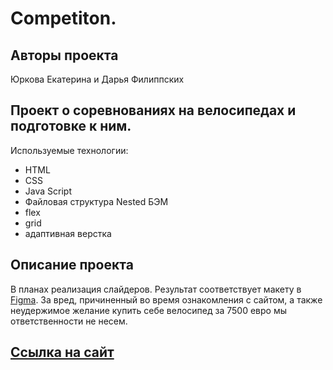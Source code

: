 # Competiton.

## Авторы проекта
Юркова Екатерина и Дарья Филиппских

## Проект о соревнованиях на велосипедах и подготовке к ним. 
Используемые технологии:
* HTML
* CSS
* Java Script
* Файловая структура Nested БЭМ
* flex
* grid
* адаптивная верстка

## Описание проекта
В планах реализация слайдеров. Результат соответствует макету в [Figma](https://www.figma.com/file/G3UWFlQmNtNs67751YiDH2/Month-of-Landings_external-link?node-id=0%3A1). 
За вред, причиненный во время ознакомления с сайтом, а также неудержимое желание купить себе велосипед за 7500 евро мы ответственности не несем.

## [Ссылка на сайт](https://chertaika.github.io/competition/)